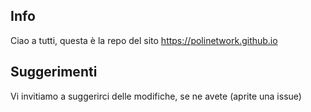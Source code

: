 ## Info

Ciao a tutti, questa è la repo del sito https://polinetwork.github.io


##  Suggerimenti
Vi invitiamo a suggerirci delle modifiche, se ne avete (aprite una issue)
